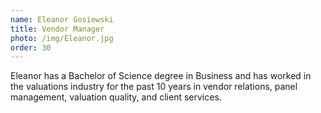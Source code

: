 ```yaml
---
name: Eleanor Gosiewski
title: Vendor Manager
photo: /img/Eleanor.jpg
order: 30
---
```


Eleanor has a Bachelor of Science degree in Business and has worked in the valuations industry for the past 10 years in vendor relations, panel management, valuation quality, and client services.
